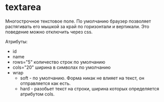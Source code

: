 # textarea

Многострочное текстовое поле. По умолчанию браузер позволяет растягивать его мышкой за край по горизонтали и вертикали. Это поведение можно отключить через css.

Атрибуты:

* id
* name
* rows="5" количество строк по умолчанию
* cols="20" ширина в символах по умолчанию
* wrap
  * soft - по умолчанию. Форма никак не влияет на текст, он отправляется как есть.
  * hard - разобьет текст на строки, ширина которых определяется атрибутом cols.

